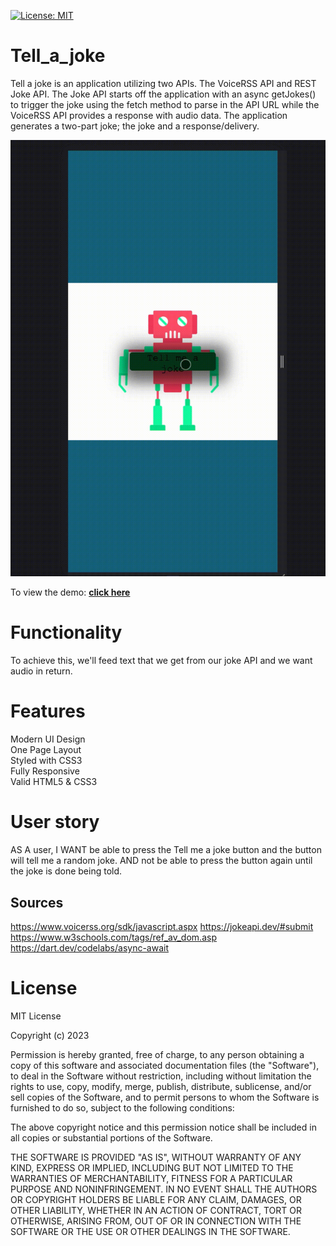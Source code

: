 [![License: MIT](https://img.shields.io/badge/License-MIT-yellow.svg)](https://opensource.org/licenses/MIT)

# Tell_a_joke

Tell a joke is an application utilizing two APIs. The VoiceRSS API and REST Joke API. The Joke API starts off the application with an async getJokes() to trigger the joke using the fetch method to parse in the API URL while the VoiceRSS API provides a response with audio data. The application generates a two-part joke; the joke and a response/delivery. 


![Tell me a joke](./txttospeech.gif)

To view the demo: **[click here](https://txt2speechapi.netlify.app/)**

# Functionality

To achieve this, we'll feed text that we get from our joke API and we want audio in return.


# Features

 Modern UI Design\
 One Page Layout\
 Styled with CSS3\
 Fully Responsive\
 Valid HTML5 & CSS3

# User story

AS A user, I WANT be able to press the Tell me a joke button and the button will tell me a random joke.
AND not be able to press the button again until the joke is done being told.

## Sources
https://www.voicerss.org/sdk/javascript.aspx
https://jokeapi.dev/#submit
https://www.w3schools.com/tags/ref_av_dom.asp
https://dart.dev/codelabs/async-await


# License

MIT License

Copyright (c) 2023 

Permission is hereby granted, free of charge, to any person obtaining a copy
of this software and associated documentation files (the "Software"), to deal
in the Software without restriction, including without limitation the rights
to use, copy, modify, merge, publish, distribute, sublicense, and/or sell
copies of the Software, and to permit persons to whom the Software is
furnished to do so, subject to the following conditions:

The above copyright notice and this permission notice shall be included in all
copies or substantial portions of the Software.

THE SOFTWARE IS PROVIDED "AS IS", WITHOUT WARRANTY OF ANY KIND, EXPRESS OR
IMPLIED, INCLUDING BUT NOT LIMITED TO THE WARRANTIES OF MERCHANTABILITY,
FITNESS FOR A PARTICULAR PURPOSE AND NONINFRINGEMENT. IN NO EVENT SHALL THE
AUTHORS OR COPYRIGHT HOLDERS BE LIABLE FOR ANY CLAIM, DAMAGES, OR OTHER
LIABILITY, WHETHER IN AN ACTION OF CONTRACT, TORT OR OTHERWISE, ARISING FROM,
OUT OF OR IN CONNECTION WITH THE SOFTWARE OR THE USE OR OTHER DEALINGS IN THE
SOFTWARE.